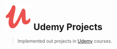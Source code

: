 # ![Udemy Logo](.github/udemy-logo.svg) Udemy Projects

> Implemented out projects in [Udemy](https://www.udemy.com) courses.
